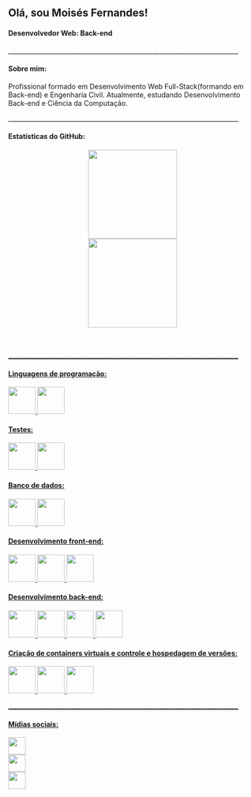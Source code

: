 <div align="left">
  <h2>Olá, sou Moisés Fernandes!</h2>
  <h4>Desenvolvedor Web: Back-end</h4>
</div>
<div align="left">
  <p>_________________________________________________________________________</p>
  <h4>Sobre mim:</h4>
  <p>
    Profissional formado em Desenvolvimento Web Full-Stack(formando em Back-end) e Engenharia Civil. Atualmente, estudando Desenvolvimento Back-end e Ciência da Computação.
  </p>
</div>
<div>
  <p>_________________________________________________________________________</p>
  <h4>Estatísticas do GitHub:</h4>
  <div align="center">
    <a href="https://github.com/moisesfdasilva">
    <img height="180em" src="https://github-readme-stats.vercel.app/api?username=moisesfdasilva&show_icons=true&theme=swift&include_all_commits=true&count_private=true"/>
   </div>
   <div align="center">
     <a href="https://github.com/moisesfdasilva">
     <img height="180em" src="https://github-readme-stats.vercel.app/api/top-langs/?username=moisesfdasilva&layout=compact&langs_count=7&theme=swift"/>
   </div>
</div>
</br></br>
<div>
  <p>_________________________________________________________________________</p>
  <h4>Linguagens de programação:</h4>
  <a href="https://www.w3schools.com/js/default.asp">
  <img height="55em" src="https://cdn.jsdelivr.net/gh/devicons/devicon/icons/javascript/javascript-original.svg" />
  <a href="https://www.typescriptlang.org/docs/">
  <img height="55em" src="https://cdn.jsdelivr.net/gh/devicons/devicon/icons/typescript/typescript-original.svg" />
  <h4>Testes:</h4>
  <a href="https://jestjs.io/">
  <img height="55em" src="https://cdn.jsdelivr.net/gh/devicons/devicon/icons/jest/jest-plain.svg" />
  <a href="https://www.chaijs.com/guide/">
  <img height="55em" src="https://camo.githubusercontent.com/7ecbd4531436e4f20c1dba52a4fd4ac367cfcc20a2f62cfe7a10f32da306afc6/687474703a2f2f636861696a732e636f6d2f696d672f636861692d6c6f676f2e706e67" />
  <h4>Banco de dados:</h4>
  <a href="https://www.mysql.com/">
  <img height="55em" src="https://cdn.jsdelivr.net/gh/devicons/devicon/icons/mysql/mysql-original-wordmark.svg" />
  <a href="https://www.mongodb.com/">
  <img height="55em" src="https://cdn.jsdelivr.net/gh/devicons/devicon/icons/mongodb/mongodb-original-wordmark.svg" />
  <h4>Desenvolvimento front-end:</h4>
  <a href="https://www.w3schools.com/html/default.asp">
  <img height="55em" src="https://cdn.jsdelivr.net/gh/devicons/devicon/icons/html5/html5-original-wordmark.svg" />
  <a href="https://www.w3schools.com/css/default.asp">
  <img height="55em" src="https://cdn.jsdelivr.net/gh/devicons/devicon/icons/css3/css3-original-wordmark.svg" />
  <a href="https://reactjs.org/">
  <img height="55em" src="https://cdn.jsdelivr.net/gh/devicons/devicon/icons/react/react-original-wordmark.svg" />
  <h4>Desenvolvimento back-end:</h4>
  <a href="https://nodejs.org/en">
  <img height="55em" src="https://cdn.jsdelivr.net/gh/devicons/devicon/icons/nodejs/nodejs-original-wordmark.svg" />
  <a href="https://expressjs.com/">
  <img height="55em" src="https://cdn.jsdelivr.net/gh/devicons/devicon/icons/express/express-original-wordmark.svg" />
  <a href="https://sequelize.org/">
  <img height="55em" src="https://cdn.jsdelivr.net/gh/devicons/devicon/icons/sequelize/sequelize-original-wordmark.svg" />
  <a href="https://mongoosejs.com/">
  <img height="55em" src="https://avatars.githubusercontent.com/u/7552965?s=280&v=4" />
  <h4>Criação de containers virtuais e controle e hospedagem de versões:</h4>
  <a href="https://git-scm.com/">
  <img height="55em" src="https://cdn.jsdelivr.net/gh/devicons/devicon/icons/git/git-original-wordmark.svg" />
  <a href="https://github.com/">
  <img height="55em" src="https://cdn.jsdelivr.net/gh/devicons/devicon/icons/github/github-original-wordmark.svg" />
  <a href="https://www.docker.com/">
  <img height="55em" src="https://cdn.jsdelivr.net/gh/devicons/devicon/icons/docker/docker-original-wordmark.svg" />
</div>
<div align="left">
  <p>_________________________________________________________________________</p>
  <h4>Mídias sociais:</h4>
  <div align="left">
    <div>
      <a href="https://github.com/moisesfdasilva">
      <img height="35em" src="https://img.shields.io/badge/GitHub-100000?style=flat&logo=github&logoColor=white" />
    </div>
    <div>
      <a href="https://www.linkedin.com/in/ms-fernandes">
      <img height="35em" src="https://img.shields.io/badge/LinkedIn-0077B5?style=flat&logo=linkedin&logoColor=white" />
    </div>
    <div>
      <a href="mailto:msesfernandes@gmail.com">
      <img height="35em" src="https://img.shields.io/badge/Gmail-D14836?style=flat&logo=gmail&logoColor=white" />
    </div>
  </div>
</div>
